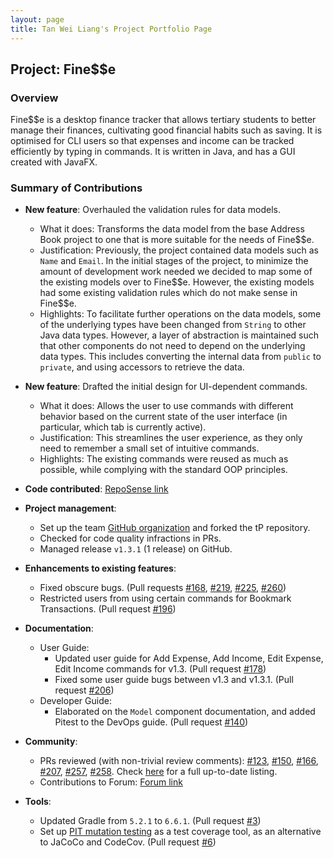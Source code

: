 ```yaml
---
layout: page
title: Tan Wei Liang's Project Portfolio Page
---
```


## Project: Fine$$e

### Overview

Fine$$e is a desktop finance tracker that allows tertiary students to better manage their finances, cultivating good financial habits such as saving. It is optimised for CLI users so that expenses and income can be tracked efficiently by typing in commands. It is written in Java, and has a GUI created with JavaFX.

### Summary of Contributions

* **New feature**: Overhauled the validation rules for data models.
  * What it does: Transforms the data model from the base Address Book project to one that is more suitable for the needs of Fine\$\$e. 
  * Justification: Previously, the project contained data models such as `Name` and `Email`.
  In the initial stages of the project, to minimize the amount of development work needed we decided to map some of the existing models over to Fine\$\$e.
  However, the existing models had some existing validation rules which do not make sense in Fine\$\$e.
  * Highlights: To facilitate further operations on the data models, some of the underlying types have been changed from `String` to other Java data types.
  However, a layer of abstraction is maintained such that other components do not need to depend on the underlying data types.
  This includes converting the internal data from `public` to `private`, and using accessors to retrieve the data.

* **New feature**: Drafted the initial design for UI-dependent commands. 
  * What it does: Allows the user to use commands with different behavior based on the current state of the user interface (in particular, which tab is currently active).
  * Justification: This streamlines the user experience, as they only need to remember a small set of intuitive commands.
  * Highlights: The existing commands were reused as much as possible, while complying with the standard OOP principles.

* **Code contributed**: [RepoSense link](https://nus-cs2103-ay2021s1.github.io/tp-dashboard/#breakdown=true&search=wltan&sort=groupTitle&sortWithin=title&since=2020-08-14&timeframe=commit&mergegroup=&groupSelect=groupByRepos&checkedFileTypes=docs~functional-code~test-code~other)

* **Project management**:
  * Set up the team [GitHub organization](https://github.com/AY2021S1-CS2103T-W16-3) and forked the tP repository.
  * Checked for code quality infractions in PRs.
  * Managed release `v1.3.1` (1 release) on GitHub.

* **Enhancements to existing features**:
  * Fixed obscure bugs. (Pull requests
  [#168](https://github.com/AY2021S1-CS2103T-W16-3/tp/pull/168),
  [#219](https://github.com/AY2021S1-CS2103T-W16-3/tp/pull/219),
  [#225](https://github.com/AY2021S1-CS2103T-W16-3/tp/pull/225),
  [#260](https://github.com/AY2021S1-CS2103T-W16-3/tp/pull/260))
  * Restricted users from using certain commands for Bookmark Transactions. (Pull request [#196](https://github.com/AY2021S1-CS2103T-W16-3/tp/pull/196))

* **Documentation**:
  * User Guide:
    * Updated user guide for Add Expense, Add Income, Edit Expense, Edit Income
     commands for v1.3. (Pull request [#178](https://github.com/AY2021S1-CS2103T-W16-3/tp/pull/178))
    * Fixed some user guide bugs between v1.3 and v1.3.1. (Pull request [#206](https://github.com/AY2021S1-CS2103T-W16-3/tp/pull/206))
  * Developer Guide:
    * Elaborated on the `Model` component documentation, and added Pitest to the DevOps guide. (Pull request [#140](https://github.com/AY2021S1-CS2103T-W16-3/tp/pull/140))
  
* **Community**:
  * PRs reviewed (with non-trivial review comments):
  [#123](https://github.com/AY2021S1-CS2103T-W16-3/tp/pull/123),
  [#150](https://github.com/AY2021S1-CS2103T-W16-3/tp/pull/150),
  [#166](https://github.com/AY2021S1-CS2103T-W16-3/tp/pull/166),
  [#207](https://github.com/AY2021S1-CS2103T-W16-3/tp/pull/207),
  [#257](https://github.com/AY2021S1-CS2103T-W16-3/tp/pull/257),
  [#258](https://github.com/AY2021S1-CS2103T-W16-3/tp/pull/258).
  Check [here](https://github.com/AY2021S1-CS2103T-W16-3/tp/pulls?q=is%3Apr+reviewed-by%3Awltan) for a full up-to-date listing.
  * Contributions to Forum: [Forum link](https://github.com/nus-cs2103-AY2021S1/forum/issues?q=is%3Aissue+commenter%3Awltan)

* **Tools**:
  * Updated Gradle from `5.2.1` to `6.6.1`. (Pull request [#3](https://github.com/AY2021S1-CS2103T-W16-3/tp/pull/3))
  * Set up [PIT mutation testing](http://pitest.org/) as a test coverage tool, as an alternative to JaCoCo and CodeCov.
  (Pull request [#6](https://github.com/AY2021S1-CS2103T-W16-3/tp/pull/6))
  
